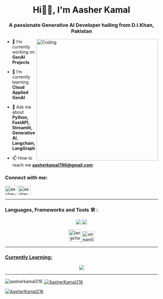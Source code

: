 <h1 align="center">Hi👋🏻, I'm Aasher Kamal</h1>
<h3 align="center">A passionate Generative AI Developer hailing from D.I.Khan, Pakistan</h3>
<img align="right" alt="Coding" width="400" src="https://i.pinimg.com/originals/81/17/8b/81178b47a8598f0c81c4799f2cdd4057.gif">

- 🔭 I’m currently working on **GenAI Projects**

- 🌱 I’m currently learning **Cloud Applied GenAI**

- 💬 Ask me about **Python, FastAPI, Streamlit, Generative AI, Langchain, LangGraph**

- 📫 How to reach me **aasherkamal786@gmail.com**
  
<h3 align="left">Connect with me:</h3>
<p align="left">
<a href="https://linkedin.com/in/aasher-kamal-a227a124b" target="blank"><img align="center" src="https://raw.githubusercontent.com/rahuldkjain/github-profile-readme-generator/master/src/images/icons/Social/linked-in-alt.svg" alt="aasher-kamal-a227a124b" height="30" width="40" /></a>
<a href="https://www.facebook.com/profile.php?id=100078955913528&mibextid=ZbWKwL" target="blank"><img align="center" src="https://raw.githubusercontent.com/rahuldkjain/github-profile-readme-generator/master/src/images/icons/Social/facebook.svg" alt="aasher kamal" height="30" width="40" /></a>
</p>

<hr>
<h3 align="left">Languages, Frameworks and Tools 🛠️ : </h3>

<p align='center'>
	<img src="https://skillicons.dev/icons?i=python,fastapi,supabase,postgres"/>
	<img src="https://skillicons.dev/icons?i=git,github,vscode,postman" />
	
</p>
<p align='center'>
	<a href="https://www.langchain.com" target="_blank" rel="noreferrer"> <img src="https://encrypted-tbn0.gstatic.com/images?q=tbn:ANd9GcT-BlZ3JZZSlROHYZNI6JTvNh-LgLV9-TtnUA&s" alt="langchain" width="40" height="40"/> </a>
	<a href="https://streamlit.io" target="_blank" rel="noreferrer"> <img src="https://streamlit.io/images/brand/streamlit-mark-color.png" alt="streamlit" width="40" height="35"/> 
</p>

<hr>
<h3 align="left">Currently Learning: </h3>

<p align='center'>
	<img src="https://skillicons.dev/icons?i=cpp,mongodb,nextjs,docker,kubernetes"/>

<hr>

 <p><img align="left" src="https://github-readme-stats.vercel.app/api/top-langs?username=AasherKamal216&show_icons=true&locale=en&layout=compact&theme=radical" alt="aasherkamal216" /></p>

<p>&nbsp;<img align="center" src="https://github-readme-stats.vercel.app/api?username=AasherKamal216&show_icons=true&locale=en&theme=radical" alt="AasherKamal216" /></p>

<p><img align="center" src="https://github-readme-streak-stats.herokuapp.com/?user=AasherKamal216&&theme=radical" alt="AasherKamal216" /></p>

